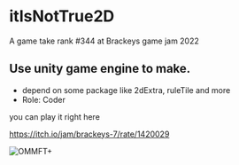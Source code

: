 # itIsNotTrue2D

A game take rank #344 at Brackeys game jam 2022

## Use unity game engine to make.
* depend on some package like 2dExtra, ruleTile and more
* Role: Coder

you can play it right here

https://itch.io/jam/brackeys-7/rate/1420029

![OMMFT+](https://user-images.githubusercontent.com/90856792/170281196-5ecab190-8a4f-401a-99c2-19d558fed1ef.gif)
